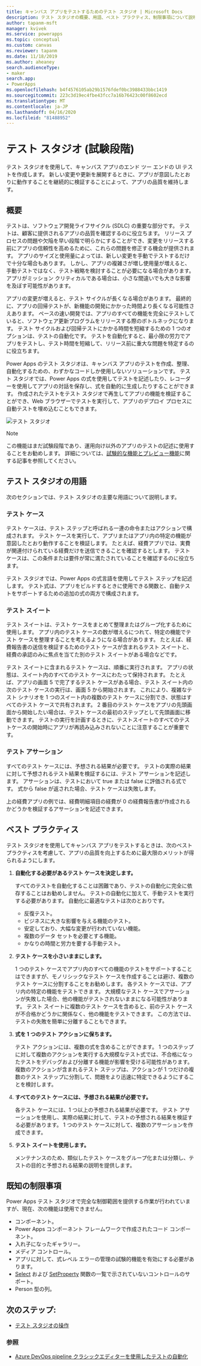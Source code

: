 ```yaml
---
title: キャンバス アプリをテストするためのテスト スタジオ | Microsoft Docs
description: テスト スタジオの概要、用語、ベスト プラクティス、制限事項について説明します。
author: tapanm-msft
manager: kvivek
ms.service: powerapps
ms.topic: conceptual
ms.custom: canvas
ms.reviewer: tapanm
ms.date: 11/18/2019
ms.author: aheaney
search.audienceType:
- maker
search.app:
- PowerApps
ms.openlocfilehash: b4f4576105ab29b1576fdef0bc3988433bbc1419
ms.sourcegitcommit: 223c3d19ec4fbe43fcc7a16b76423c00f8602ecd
ms.translationtype: MT
ms.contentlocale: ja-JP
ms.lasthandoff: 04/16/2020
ms.locfileid: "81488952"
---
```

# <a name="test-studio-experimental"></a>テスト スタジオ (試験段階) 

テスト スタジオを使用して、キャンバス アプリのエンド ツー エンドの UI テストを作成します。 新しい変更や更新を展開するときに、アプリが意図したとおりに動作することを継続的に検証することによって、アプリの品質を維持します。 

## <a name="overview"></a>概要

テストは、ソフトウェア開発ライフサイクル (SDLC) の重要な部分です。 テストは、顧客に提供されるアプリの品質を確認するのに役立ちます。 リリース プロセスの問題や欠陥を早い段階で明らかにすることができ、変更をリリースする前にアプリの信頼性を高めるために、これらの問題を修正する機会が提供されます。 アプリのサイズと使用量によっては、新しい変更を手動でテストするだけで十分な場合もあります。 しかし、アプリの複雑さが増し使用量が増えると、手動テストではなく、テスト戦略を検討することが必要になる場合があります。 アプリがミッション クリティカルである場合は、小さな間違いでも大きな影響を及ぼす可能性があります。

アプリの変更が増えると、テスト サイクルが長くなる場合があります。 最終的に、アプリの回帰テストが、新機能の開発にかかった時間より長くなる可能性さえあります。 ペースの速い開発では、アプリのすべての機能を完全にテストしていると、ソフトウェア更新プログラムをリリースする際のボトルネックになります。 テスト サイクルおよび回帰テストにかかる時間を短縮するための 1 つのオプションは、テストの自動化です。 テストを自動化すると、最小限の労力でアプリをテストし、テスト時間を短縮して、リリース前に重大な問題を特定するのに役立ちます。

Power Apps のテスト スタジオは、キャンバス アプリのテストを作成、整理、自動化するための、わずかなコードしか使用しないソリューションです。 テスト スタジオでは、Power Apps の式を使用してテストを記述したり、レコーダーを使用してアプリの対話を保存し、式を自動的に生成したりすることができます。 作成されたテストをテスト スタジオで再生してアプリの機能を検証することができ、Web ブラウザーでテストを実行して、アプリのデプロイ プロセスに自動テストを埋め込むこともできます。

![テスト スタジオ](./media/test-studio/test-studio.png)

> [!NOTE]
> この機能はまだ試験段階であり、運用向け以外のアプリのテストの記述に使用することをお勧めします。 詳細については、[試験的な機能とプレビュー機能](working-with-experimental-preview.md)に関する記事を参照してください。

## <a name="test-studio-terminology"></a>テスト スタジオの用語

次のセクションでは、テスト スタジオの主要な用語について説明します。

### <a name="test-cases"></a>テスト ケース

テスト ケースは、テスト ステップと呼ばれる一連の命令またはアクションで構成されます。 テスト ケースを実行して、アプリまたはアプリ内の特定の機能が意図したとおり動作することを検証します。 たとえば、経費アプリでは、実費が関連付けられている経費だけを送信できることを確認するとします。 テスト ケースは、この条件または要件が常に満たされていることを確認するのに役立ちます。

テスト スタジオでは、Power Apps の式言語を使用してテスト ステップを記述します。 テスト式は、アプリをビルドするときに使用できる関数と、自動テストをサポートするための追加の式の両方で構成されます。

### <a name="test-suites"></a>テスト スイート

テスト スイートは、テスト ケースをまとめて整理またはグループ化するために使用します。 アプリ内のテスト ケースの数が増えるにつれて、特定の機能でテスト ケースを整理することを考えるようになる場合があります。 たとえば、経費報告書の送信を検証するためのテスト ケースが含まれるテスト スイートと、経費の承認のみに焦点を当てた別のテスト スイートがある場合などです。

テスト スイートに含まれるテスト ケースは、順番に実行されます。 アプリの状態は、スイート内のすべてのテスト ケースにわたって保持されます。 たとえば、アプリの画面 5 で完了するテスト ケースがある場合、テスト スイート内の次のテスト ケースの実行は、画面 5 から開始されます。 これにより、複雑なテスト シナリオを 1 つのスイート内の複数のテスト ケースに分割でき、状態はすべてのテスト ケースで共有されます。 2 番目のテスト ケースをアプリの先頭画面から開始したい場合は、テスト ケースの最初のステップとして先頭画面に移動できます。 テストの実行を計画するときに、テストスイートのすべてのテストケースの開始時にアプリが再読み込みされないことに注意することが重要です。

### <a name="test-assertions"></a>テスト アサーション

すべてのテスト ケースには、予想される結果が必要です。 テストの実際の結果に対して予想されるテスト結果を検証するには、テスト アサーションを記述します。 アサーションは、テストにおいて true または false に評価される式です。 式から false が返された場合、テスト ケースは失敗します。

上の経費アプリの例では、経費明細項目の経費が 0 の経費報告書が作成されるかどうかを検証するアサーションを記述できます。

## <a name="best-practices"></a>ベスト プラクティス

テスト スタジオを使用してキャンバス アプリをテストするときは、次のベスト プラクティスを考慮して、アプリの品質を向上するために最大限のメリットが得られるようにします。

1. **自動化する必要があるテスト ケースを決定します。**

    すべてのテストを自動化することは困難であり、テストの自動化に完全に依存することはお勧めしません。 テストの自動化に加えて、手動テストを実行する必要があります。 自動化に最適なテストは次のとおりです。

    - 反復テスト。
    - ビジネスに大きな影響を与える機能のテスト。
    - 安定しており、大幅な変更が行われていない機能。
    - 複数のデータ セットを必要とする機能。
    - かなりの時間と労力を要する手動テスト。

2. **テスト ケースを小さいままにします。**

    1 つのテスト ケースでアプリ内のすべての機能のテストをサポートすることはできますが、モノリシックなテスト ケースを作成することは避け、複数のテスト ケースに分割することをお勧めします。 各テスト ケースでは、アプリ内の特定の機能をテストできます。 大規模なテスト ケースでアサーションが失敗した場合、他の機能がテストされないままになる可能性があります。 テスト スイートに複数のテスト ケースを含めると、前のテスト ケースが不合格かどうかに関係なく、他の機能をテストできます。 この方法では、テストの失敗を簡単に分離することもできます。

3. **式を 1 つのテスト アクションに保ちます。**

    テスト アクションには、複数の式を含めることができます。 1 つのステップに対して複数のアクションを実行する大規模なテスト式では、不合格になったテストをデバッグおよび分離する機能が影響を受ける可能性があります。 複数のアクションが含まれるテスト ステップは、アクションが 1 つだけの複数のテスト ステップに分割して、問題をより迅速に特定できるようにすることを検討します。  

4. **すべてのテスト ケースには、予想される結果が必要です。**

    各テスト ケースには、1 つ以上の予想される結果が必要です。 テスト アサーションを使用し、実際の結果に対して、テストの予想される結果を検証する必要があります。 1 つのテスト ケースに対して、複数のアサーションを作成できます。

5. **テスト スイートを使用します。**

    メンテナンスのため、類似したテスト ケースをグループ化または分類し、テストの目的と予想される結果の説明を提供します。

## <a name="known-limitations"></a>既知の制限事項

Power Apps テスト スタジオで完全な制御範囲を提供する作業が行われていますが、現在、次の機能は使用できません。

- コンポーネント。
- Power Apps コンポーネント フレームワークで作成されたコード コンポーネント。
- 入れ子になったギャラリー。
- メディア コントロール。
- アプリに対して、式レベル エラーの管理の試験的機能を有効にする必要があります。
- [Select](./functions/function-select.md) および [SetProperty](./functions/function-setproperty.md) 関数の一覧で示されていないコントロールのサポート。
- Person 型の列。

## <a name="next-steps"></a>次のステップ:

- [テスト スタジオの操作](working-with-test-studio.md)

### <a name="see-also"></a>参照

- [Azure DevOps pipeline クラシックエディターを使用したテストの自動化](test-studio-classic-pipeline-editor.md)
